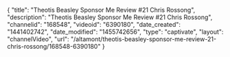 {
    "title": "Theotis Beasley Sponsor Me Review #21 Chris Rossong",
    "description": "Theotis Beasley Sponsor Me Review #21 Chris Rossong",
    "channelid": "168548",
    "videoid": "6390180",
    "date_created": "1441402742",
    "date_modified": "1455742656",
    "type": "captivate",
    "layout": "channelVideo",
    "url": "\/altamont\/theotis-beasley-sponsor-me-review-21-chris-rossong\/168548-6390180"
}